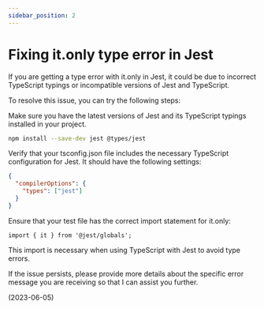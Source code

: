 ```yaml
---
sidebar_position: 2
---
```


# Fixing it.only type error in Jest

If you are getting a type error with it.only in Jest, it could be due to incorrect TypeScript typings or incompatible versions of Jest and TypeScript.

To resolve this issue, you can try the following steps:

Make sure you have the latest versions of Jest and its TypeScript typings installed in your project.

```bash
npm install --save-dev jest @types/jest
```

Verify that your tsconfig.json file includes the necessary TypeScript configuration for Jest. It should have the following settings:

```json
{
  "compilerOptions": {
    "types": ["jest"]
  }
}
```

Ensure that your test file has the correct import statement for it.only:

`import { it } from '@jest/globals';`

This import is necessary when using TypeScript with Jest to avoid type errors.

If the issue persists, please provide more details about the specific error message you are receiving so that I can assist you further.

(2023-06-05)
